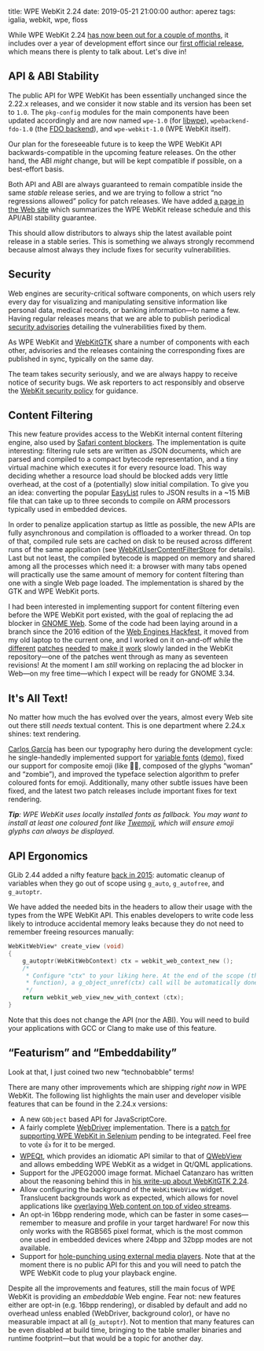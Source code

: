 title: WPE WebKit 2.24
date: 2019-05-21 21:00:00
author: aperez
tags: igalia, webkit, wpe, floss

While WPE WebKit 2.24 [has now been out for a couple of
months](https://wpewebkit.org/release/wpewebkit-2.24.0.html), it includes over
a year of development effort since our [first official
release](https://wpewebkit.org/release/wpe-2.19-93.html), which means there
is plenty to talk about. Let's dive in!

## API & ABI Stability

The public API for WPE WebKit has been essentially unchanged since the 2.22.x
releases, and we consider it now stable and its version has been set to `1.0`.
The `pkg-config` modules for the main components have been updated accordingly
and are now named `wpe-1.0` (for
[libwpe](https://github.com/WebPlatformForEmbedded/libwpe)),
`wpebackend-fdo-1.0` (the [FDO
backend](https://github.com/Igalia/WPEBackend-fdo)), and `wpe-webkit-1.0` (WPE
WebKit itself).

Our plan for the foreseeable future is to keep the WPE WebKit API
backwards-compatible in the upcoming feature releases. On the other hand,
the ABI *might* change, but will be kept compatible if possible, on a
best-effort basis.

Both API and ABI are always guaranteed to remain compatible inside the same
*stable* release series, and we are trying to follow a strict “no regressions
allowed” policy for patch releases.  We have added [a page in the Web
site](https://wpewebkit.org/release/schedule) which summarizes the WPE WebKit
release schedule and this API/ABI stability guarantee.

This should allow distributors to always ship the latest available point
release in a stable series. This is something we always strongly recommend
because almost always they include fixes for security vulnerabilities.


## Security

Web engines are security-critical software components, on which users rely
every day for visualizing and manipulating sensitive information like personal
data, medical records, or banking information—to name a few. Having regular
releases means that we are able to publish periodical [security
advisories](https://wpewebkit.org/security/) detailing the vulnerabilities
fixed by them.

As WPE WebKit and [WebKitGTK](https://webkitgtk.org) share a number of
components with each other, advisories and the releases containing the
corresponding fixes are published in sync, typically on the same day.

The team takes security seriously, and we are always happy to receive notice
of security bugs. We ask reporters to act responsibly and observe the [WebKit
security policy](https://webkit.org/security-policy/) for guidance.


## Content Filtering

This new feature provides access to the WebKit internal content filtering
engine, also used by [Safari content
blockers](https://webkit.org/blog/3476/content-blockers-first-look/). The
implementation is quite interesting: filtering rule sets are written as JSON
documents, which are parsed and compiled to a compact bytecode representation,
and a tiny virtual machine which executes it for every resource load. This way
deciding whether a resource load should be blocked adds very little overhead,
at the cost of a (potentially) slow initial compilation. To give you an idea:
converting the popular [EasyList](https://easylist.to/) rules to JSON results
in a ~15 MiB file that can take up to three seconds to compile on ARM
processors typically used in embedded devices.

In order to penalize application startup as little as possible, the new APIs
are fully asynchronous and compilation is offloaded to a worker thread. On top
of that, compiled rule sets are cached on disk to be reused across different
runs of the same application (see
[WebKitUserContentFilterStore](https://webkitgtk.org/reference/webkit2gtk/stable/WebKitUserContentFilterStore.html)
for details). Last but not least, the compiled bytecode is mapped on memory
and shared among all the processes which need it: a browser with many tabs
opened will practically use the same amount of memory for content filtering
than one with a single Web page loaded. The implementation is shared by the
GTK and WPE WebKit ports.

I had been interested in implementing support for content filtering even
before the WPE WebKit port existed, with the goal of replacing the ad blocker
in [GNOME Web](https://wiki.gnome.org/Apps/Web/). Some of the code had been
laying around in a branch since the 2016 edition of the [Web Engines
Hackfest](https://webengineshackfest.org/), it moved from my old laptop to the
current one, and I worked on it on-and-off while the
[different](https://bugs.webkit.org/show_bug.cgi?id=192714)
[patches](https://bugs.webkit.org/show_bug.cgi?id=192855)
[needed](https://bugs.webkit.org/show_bug.cgi?id=193622) to [make
it](https://bugs.webkit.org/show_bug.cgi?id=167941)
[work](https://bugs.webkit.org/show_bug.cgi?id=154553) slowly landed in the
WebKit repository—one of the patches went through as many as seventeen
revisions! At the moment I am *still* working on replacing the ad blocker in
Web—on my free time—which I expect will be ready for GNOME 3.34.


## It's All Text!

No matter how much the has evolved over the years, almost every Web site out
there still *needs* textual content. This is one department where 2.24.x shines:
text rendering.

[Carlos García](https://blogs.igalia.com/carlosgc/) has been our typography
hero during the development cycle: he single-handedly implemented support for
[variable fonts](https://typographica.org/on-typography/variable-fonts/)
([demo](https://v-fonts.com/)), fixed our support for composite emoji (like
🧟‍♀️, composed of the glyphs “woman” and “zombie”), and improved the
typeface selection algorithm to prefer coloured fonts for emoji.
Additionally, many other subtle issues have been fixed, and the latest two
patch releases include important fixes for text rendering.

<em>**Tip**: WPE WebKit uses locally installed fonts as fallback.
You may want to install at least one coloured font like
[Twemoji](https://github.com/eosrei/twemoji-color-font), which will
ensure emoji glyphs can always be displayed.</em>


## API Ergonomics

GLib 2.44 added a nifty feature [back in
2015](https://blogs.gnome.org/desrt/2015/01/30/g_autoptr/): automatic cleanup
of variables when they go out of scope using `g_auto`, `g_autofree`, and
`g_autoptr`.

We have added the needed bits in the headers to allow their usage with the
types from the WPE WebKit API. This enables developers to write code less
likely to introduce accidental memory leaks because they do not need to
remember freeing resources manually:

```c
WebKitWebView* create_view (void)
{
    g_autoptr(WebKitWebContext) ctx = webkit_web_context_new ();
    /*
     * Configure "ctx" to your liking here. At the end of the scope (this
     * function), a g_object_unref(ctx) call will be automatically done.
     */
    return webkit_web_view_new_with_context (ctx);
}
```

Note that this does not change the API (nor the ABI). You will need to
build your applications with GCC or Clang to make use of this feature.


## “Featurism” and “Embeddability”

Look at that, I just coined two new “technobabble” terms!

There are many other improvements which are shipping *right now* in WPE
WebKit. The following list highlights the main user and developer visible
features that can be found in the 2.24.x versions:

- A new `GObject` based API for JavaScriptCore.
- A fairly complete [WebDriver](https://developer.mozilla.org/en-US/docs/Web/WebDriver)
  implementation. There is a [patch for supporting WPE WebKit in
  Selenium](https://github.com/SeleniumHQ/selenium/pull/6375)
  pending to be integrated. Feel free to vote 👍 for it to be merged.
- [WPEQt](https://base-art.net/Articles/introducing-wpeqt-a-wpe-api-for-qt5/),
  which provides an idiomatic API similar to that of
  [QWebView](https://doc.qt.io/qt-5/qml-qtwebview-webview.html) and
  allows embedding WPE WebKit as a widget in Qt/QML applications.
- Support for the JPEG2000 image format. Michael Catanzaro has written
  about the reasoning behind this in [his write-up about WebKitGTK
  2.24](https://blogs.gnome.org/mcatanzaro/2019/03/27/epiphany-3-32-and-webkitgtk-2-24/).
- Allow configuring the background of the `WebKitWebView` widget. Translucent
  backgrounds work as expected, which allows for novel applications like
  [overlaying Web content on top of video streams](https://base-art.net/Articles/web-overlay-in-gstreamer-with-wpewebkit/).
- An opt-in 16bpp rendering mode, which can be faster in some cases—remember
  to measure and profile in your target hardware! For now this only works with
  the RGB565 pixel format, which is the most common one used in embedded
  devices where 24bpp and 32bpp modes are not available.
- Support for [hole-punching using external media players](https://blogs.igalia.com/magomez/2019/02/26/hole-punching-in-wpe/).
  Note that at the moment there is no public API for this and you will need
  to patch the WPE WebKit code to plug your playback engine.

Despite all the improvements and features, still the main focus of WPE WebKit
is providing an *embeddable* Web engine. Fear not: new features either are
opt-in (e.g. 16bpp rendering), or disabled by default and add no overhead
unless enabled (WebDriver, background color), or have no measurable impact at
all (`g_autoptr`). Not to mention that many features can be even disabled at
build time, bringing to the table smaller binaries and runtime footprint—but
that would be a topic for another day.
